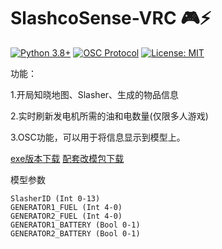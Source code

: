 # SlashcoSense-VRC 🎮⚡

[![Python 3.8+](https://img.shields.io/badge/python-3.8+-blue.svg)](https://www.python.org/)
[![OSC Protocol](https://img.shields.io/badge/OSC-1.1-brightgreen)](https://opensoundcontrol.stanford.edu/)
[![License: MIT](https://img.shields.io/badge/License-MIT-yellow.svg)](https://opensource.org/licenses/MIT)

功能：

1.开局知晓地图、Slasher、生成的物品信息

2.实时刷新发电机所需的油和电数量(仅限多人游戏)

3.OSC功能，可以用于将信息显示到模型上。

[exe版本下载](https://github.com/arcxingye/SlasherSense-VRC/releases/download/exe/SlashcoSense.exe)
[配套改模包下载](https://github.com/arcxingye/SlasherSense-VRC/releases/download/exe/SlashcoSense.unitypackage)

模型参数
```
SlasherID (Int 0-13)
GENERATOR1_FUEL (Int 4-0)
GENERATOR2_FUEL (Int 4-0)
GENERATOR1_BATTERY (Bool 0-1)
GENERATOR2_BATTERY (Bool 0-1)
```

